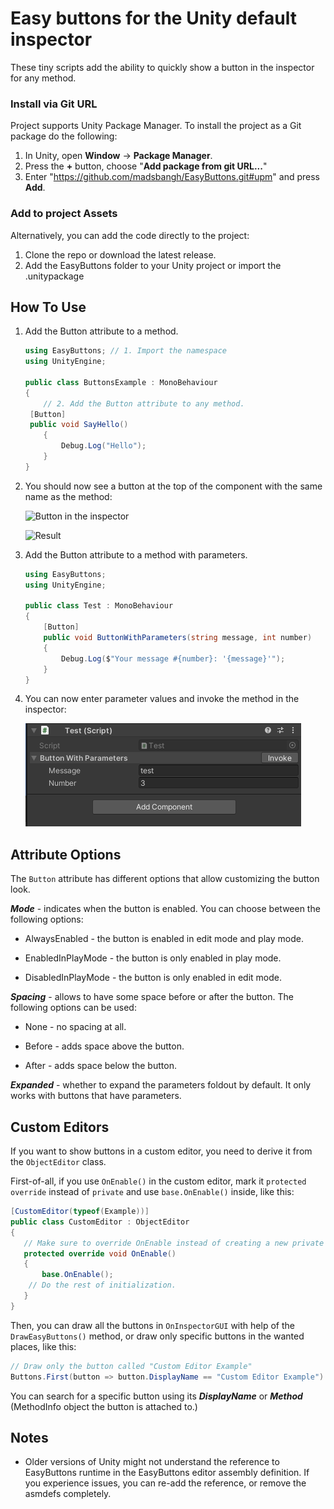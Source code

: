 # Easy buttons for the Unity default inspector
These tiny scripts add the ability to quickly show a button in the inspector for any method.

### Install via Git URL
Project supports Unity Package Manager. To install the project as a Git package do the following:

1. In Unity, open **Window** -> **Package Manager**.
2. Press the **+** button, choose "**Add package from git URL...**"
3. Enter "https://github.com/madsbangh/EasyButtons.git#upm" and press **Add**.

### Add to project Assets
Alternatively, you can add the code directly to the project:

1. Clone the repo or download the latest release.
2. Add the EasyButtons folder to your Unity project or import the .unitypackage

## How To Use
1. Add the Button attribute to a method.

   ```csharp
   using EasyButtons; // 1. Import the namespace
   using UnityEngine;
   
   public class ButtonsExample : MonoBehaviour
   {
       // 2. Add the Button attribute to any method.
   	[Button]
   	public void SayHello()
       {
           Debug.Log("Hello");
       }
   }
   ```
   
2. You should now see a button at the top of the component with the same name as the method:

   ![Button in the inspector](/Images/inspector.png)

   ![Result](/Images/console.png)

3. Add the Button attribute to a method with parameters.

   ```csharp
   using EasyButtons;
   using UnityEngine;
   
   public class Test : MonoBehaviour
   {
       [Button]
       public void ButtonWithParameters(string message, int number)
       {
           Debug.Log($"Your message #{number}: '{message}'");
       }
   }
   ```

4. You can now enter parameter values and invoke the method in the inspector:

   ![Button with parameters](/Images/parameters.png)

## Attribute Options

The `Button` attribute has different options that allow customizing the button look.

***Mode*** - indicates when the button is enabled. You can choose between the following options:

- AlwaysEnabled - the button is enabled in edit mode and play mode.

- EnabledInPlayMode - the button is only enabled in play mode.

- DisabledInPlayMode - the button is only enabled in edit mode.

***Spacing*** - allows to have some space before or after the button. The following options can be used:

- None - no spacing at all.

- Before - adds space above the button.

- After - adds space below the button.

***Expanded*** - whether to expand the parameters foldout by default. It only works with buttons that have parameters.

## Custom Editors

If you want to show buttons in a custom editor, you need to derive it from the `ObjectEditor` class.

First-of-all, if you use `OnEnable()` in the custom editor, mark it `protected override` instead of `private` and use `base.OnEnable()` inside, like this:

```csharp
[CustomEditor(typeof(Example))]
public class CustomEditor : ObjectEditor
{
   // Make sure to override OnEnable instead of creating a new private one.
   protected override void OnEnable()
   {
	   base.OnEnable();
	// Do the rest of initialization.
   }
}
```

Then, you can draw all the buttons in `OnInspectorGUI` with help of the `DrawEasyButtons()` method, or draw only specific buttons in the wanted places, like this:

```csharp
// Draw only the button called "Custom Editor Example"
Buttons.First(button => button.DisplayName == "Custom Editor Example").Draw(targets);
```

You can search for a specific button using its ***DisplayName*** or ***Method*** (MethodInfo object the button is attached to.)

## Notes
- Older versions of Unity might not understand the reference to EasyButtons runtime in the EasyButtons editor assembly definition. If you experience issues, you can re-add the reference, or remove the asmdefs completely.
